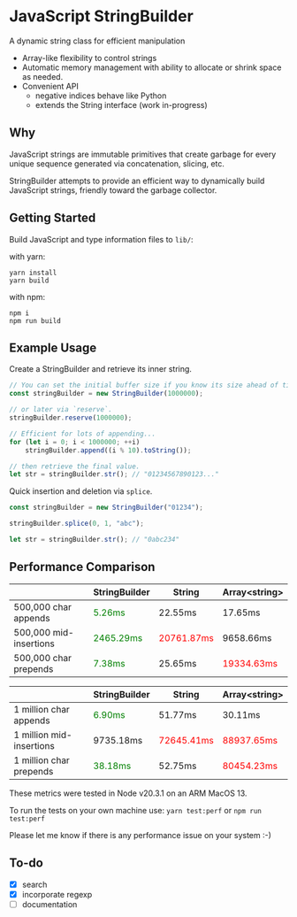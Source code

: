 # JavaScript StringBuilder

A dynamic string class for efficient manipulation
- Array-like flexibility to control strings
- Automatic memory management with ability to allocate or shrink space as needed.
- Convenient API
    - negative indices behave like Python
    - extends the String interface (work in-progress)

## Why
JavaScript strings are immutable primitives that create garbage for every unique 
sequence generated via concatenation, slicing, etc.

StringBuilder attempts to provide an efficient way to dynamically 
build JavaScript strings, friendly toward the garbage collector.

## Getting Started
Build JavaScript and type information files to `lib/`:

with yarn:
```shell
yarn install
yarn build
```

with npm:
```shell
npm i
npm run build
```

## Example Usage

Create a StringBuilder and retrieve its inner string.
```js
// You can set the initial buffer size if you know its size ahead of time...
const stringBuilder = new StringBuilder(1000000);

// or later via `reserve`.
stringBuilder.reserve(1000000);

// Efficient for lots of appending...
for (let i = 0; i < 1000000; ++i)
    stringBuilder.append((i % 10).toString());

// then retrieve the final value.
let str = stringBuilder.str(); // "01234567890123..."
```

Quick insertion and deletion via `splice`.

```js
const stringBuilder = new StringBuilder("01234");

stringBuilder.splice(0, 1, "abc");

let str = stringBuilder.str(); // "0abc234"
```

## Performance Comparison

|                         | StringBuilder                              | String                                    | Array\<string\>                           |
|-------------------------|--------------------------------------------|-------------------------------------------|-------------------------------------------|
| 500,000 char appends    | <span style="color:green">5.26ms</span>    | 22.55ms                                   | 17.65ms                                   |
| 500,000 mid-insertions  | <span style="color:green">2465.29ms</span> | <span style="color:red">20761.87ms</span> | 9658.66ms                                 |
| 500,000 char prepends   | <span style="color:green">7.38ms</span>    | 25.65ms                                   | <span style="color:red">19334.63ms</span> |

|                          | StringBuilder                            | String                                    | Array\<string\>                           |
|--------------------------|------------------------------------------|-------------------------------------------|-------------------------------------------|
| 1 million char appends   | <span style="color:green">6.90ms</span>  | 51.77ms                                   | 30.11ms                                   |
| 1 million mid-insertions | 9735.18ms                                | <span style="color:red">72645.41ms</span> | <span style="color:red">88937.65ms</span> |
| 1 million char prepends  | <span style="color:green">38.18ms</span> | 52.75ms                                   | <span style="color:red">80454.23ms</span> |

These metrics were tested in Node v20.3.1 on an ARM MacOS 13.

To run the tests on your own machine use: `yarn test:perf` or `npm run test:perf`

Please let me know if there is any performance issue on your system :-)

## To-do
- [x] search
- [x] incorporate regexp
- [ ] documentation
